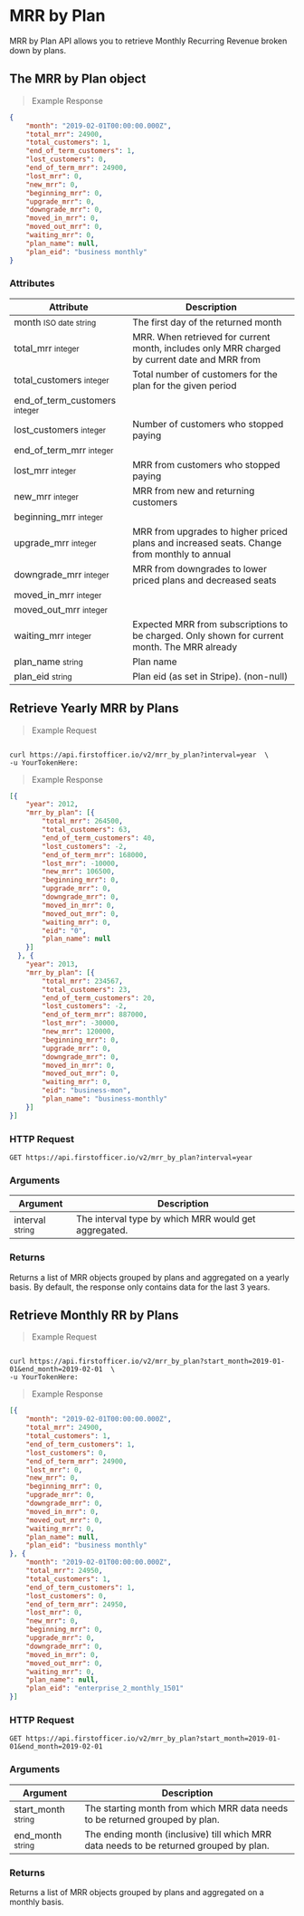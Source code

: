 # MRR by Plan

MRR by Plan API allows you to retrieve Monthly Recurring Revenue broken down by plans.

## The MRR by Plan object

> Example Response

```json
{
	"month": "2019-02-01T00:00:00.000Z",
	"total_mrr": 24900,
	"total_customers": 1,
	"end_of_term_customers": 1,
	"lost_customers": 0,
	"end_of_term_mrr": 24900,
	"lost_mrr": 0,
	"new_mrr": 0,
	"beginning_mrr": 0,
	"upgrade_mrr": 0,
	"downgrade_mrr": 0,
	"moved_in_mrr": 0,
	"moved_out_mrr": 0,
	"waiting_mrr": 0,
	"plan_name": null,
	"plan_eid": "business monthly"
}
```

### Attributes

Attribute | Description
--------- | -------
month <small>ISO date string</small> | The first day of the returned month
total_mrr <small>integer</small> | MRR. When retrieved for current month, includes only MRR charged by current date and MRR from 
total_customers <small>integer</small> | Total number of customers for the plan for the given period
end_of_term_customers <small>integer</small> | 
lost_customers <small>integer</small> | Number of customers who stopped paying
end_of_term_mrr <small>integer</small> | 
lost_mrr <small>integer</small> | MRR from customers who stopped paying 
new_mrr <small>integer</small> | MRR from new and returning customers
beginning_mrr <small>integer</small> | 
upgrade_mrr <small>integer</small> | MRR from upgrades to higher priced plans and increased seats. Change from monthly to annual 
downgrade_mrr <small>integer</small> | MRR from downgrades to lower priced plans and decreased seats 
moved_in_mrr <small>integer</small> | 
moved_out_mrr <small>integer</small>| 
waiting_mrr <small>integer</small> | Expected MRR from subscriptions to be charged. Only shown for current month. The MRR already 
plan_name <small>string</small>  | Plan name
plan_eid <small>string</small> | Plan eid (as set in Stripe). (non-null)

## Retrieve Yearly MRR by Plans

> Example Request

```ruby

```


```shell
curl https://api.firstofficer.io/v2/mrr_by_plan?interval=year  \
-u YourTokenHere:
```

> Example Response

```json
[{
	"year": 2012, 
    "mrr_by_plan": [{
		"total_mrr": 264500,
		"total_customers": 63,
		"end_of_term_customers": 40,
		"lost_customers": -2,
		"end_of_term_mrr": 168000,
		"lost_mrr": -10000,
		"new_mrr": 106500,
		"beginning_mrr": 0,
		"upgrade_mrr": 0,
		"downgrade_mrr": 0,
		"moved_in_mrr": 0,
		"moved_out_mrr": 0,
		"waiting_mrr": 0,
		"eid": "0",
        "plan_name": null
	}]
  }, {
    "year": 2013, 
	"mrr_by_plan": [{
		"total_mrr": 234567,
		"total_customers": 23,
		"end_of_term_customers": 20,
		"lost_customers": -2,
		"end_of_term_mrr": 887000,
		"lost_mrr": -30000,
		"new_mrr": 120000,
		"beginning_mrr": 0,
		"upgrade_mrr": 0,
		"downgrade_mrr": 0,
		"moved_in_mrr": 0,
		"moved_out_mrr": 0,
		"waiting_mrr": 0,
		"eid": "business-mon",
        "plan_name": "business-monthly"
    }]
}]
```

### HTTP Request

`GET https://api.firstofficer.io/v2/mrr_by_plan?interval=year`

### Arguments

Argument | Description
--------- | -------
interval <small>string</small> | The interval type by which MRR would get aggregated.

### Returns

Returns a list of MRR objects grouped by plans and aggregated on a yearly basis. By default, the response only contains data for the last 3 years.


## Retrieve Monthly RR by Plans

> Example Request

```ruby

```


```shell
curl https://api.firstofficer.io/v2/mrr_by_plan?start_month=2019-01-01&end_month=2019-02-01  \
-u YourTokenHere:
```

> Example Response

```json
[{
	"month": "2019-02-01T00:00:00.000Z",
	"total_mrr": 24900,
	"total_customers": 1,
	"end_of_term_customers": 1,
	"lost_customers": 0,
	"end_of_term_mrr": 24900,
	"lost_mrr": 0,
	"new_mrr": 0,
	"beginning_mrr": 0,
	"upgrade_mrr": 0,
	"downgrade_mrr": 0,
	"moved_in_mrr": 0,
	"moved_out_mrr": 0,
	"waiting_mrr": 0,
	"plan_name": null,
	"plan_eid": "business monthly"
}, {
	"month": "2019-02-01T00:00:00.000Z",
	"total_mrr": 24950,
	"total_customers": 1,
	"end_of_term_customers": 1,
	"lost_customers": 0,
	"end_of_term_mrr": 24950,
	"lost_mrr": 0,
	"new_mrr": 0,
	"beginning_mrr": 0,
	"upgrade_mrr": 0,
	"downgrade_mrr": 0,
	"moved_in_mrr": 0,
	"moved_out_mrr": 0,
	"waiting_mrr": 0,
	"plan_name": null,
	"plan_eid": "enterprise_2_monthly_1501"
}]
```

### HTTP Request

`GET https://api.firstofficer.io/v2/mrr_by_plan?start_month=2019-01-01&end_month=2019-02-01`

### Arguments

Argument | Description
--------- | -------
start_month <small>string</small> | The starting month from which MRR data needs to be returned grouped by plan.
end_month <small>string</small> | The ending month (inclusive) till which MRR data needs to be returned grouped by plan.

### Returns

Returns a list of MRR objects grouped by plans and aggregated on a monthly basis.